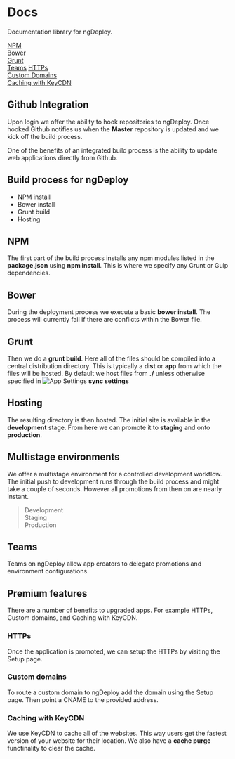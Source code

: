 # Docs
Documentation library for ngDeploy.   

[NPM](#npm-install)  
[Bower](#bower)  
[Grunt](#grunt)  
[Teams](#teams)
[HTTPs](#HTTPs)  
[Custom Domains](#custom-domains)  
[Caching with KeyCDN](#caching-with-keycdn)

## Github Integration
Upon login we offer the ability to hook repositories to ngDeploy. Once hooked Github notifies us when the **Master** repository is updated and we kick off the build process. 

One of the benefits of an integrated build process is the ability to update web applications directly from Github.

## Build process for ngDeploy
- NPM install
- Bower install
- Grunt build
- Hosting

## NPM
The first part of the build process installs any npm modules listed in the **package.json** using **npm install**. This is where we specify any Grunt or Gulp dependencies.

## Bower
During the deployment process we execute a basic **bower install**. The process will currently fail if there are conflicts within the Bower file. 

## Grunt
Then we do a **grunt build**. Here all of the files should be compiled into a central distribution directory. This is typically a **dist**  or **app** from which the files will be hosted. By default we host files from **./** unless otherwise specified in ![App Settings](http://res.cloudinary.com/ngdeploy/image/upload/c_fit,h_24/v1469102560/Screen_Shot_2016-07-21_at_8.02.25_AM_qkjgfu.png) **sync settings** 

## Hosting
The resulting directory is then hosted. The initial site is available in the **development** stage. From here we can promote it to **staging** and onto **production**. 

## Multistage environments
We offer a multistage environment for a controlled development workflow. The initial push to development runs through the build process and might take a couple of seconds. However all promotions from then on are nearly instant. 

> Development  
> Staging  
> Production  

## Teams
Teams on ngDeploy allow app creators to delegate promotions and environment configurations.

## Premium features
There are a number of benefits to upgraded apps. For example HTTPs, Custom domains, and Caching with KeyCDN. 

### HTTPs
Once the application is promoted, we can setup the HTTPs by visiting the Setup page. 

### Custom domains
To route a custom domain to ngDeploy add the domain using the Setup page. Then point a CNAME to the provided address.

### Caching with KeyCDN
We use KeyCDN to cache all of the websites. This way users get the fastest version of your website for their location. We also have a **cache purge** functinality to clear the cache. 
